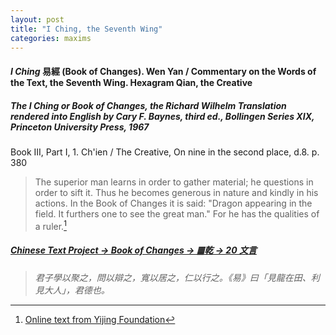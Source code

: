 ```yaml
---
layout: post
title: "I Ching, the Seventh Wing"
categories: maxims
---
```


#### *I Ching* 易經 (Book of Changes). Wen Yan / Commentary on the Words of the Text, the Seventh Wing. Hexagram Qian, the Creative

##### *The I Ching or Book of Changes*, the Richard Wilhelm Translation rendered into English by Cary F. Baynes, third ed., Bollingen Series XIX, Princeton University Press, 1967

Book III, Part I, 1. Ch'ien / The Creative, On nine in the second place, d.8. p. 380

> The superior man learns in order to gather material; he questions in order to sift it. Thus he becomes generous in nature and kindly in his actions. In the Book of Changes it is said: "Dragon appearing in the field. It furthers one to see the great man." For he has the qualities of a ruler.[^1]

[^1]: [Online text from Yijing Foundation](https://yijing.website/Pages/deTienVleugels.php#Qian)

##### [Chinese Text Project -> Book of Changes -> ䷀乾 -> 20 文言](https://ctext.org/dictionary.pl?if=en&id=81907)

> *君子學以聚之，問以辯之，寬以居之，仁以行之。《易》曰「見龍在田、利見大人」，君德也。*

